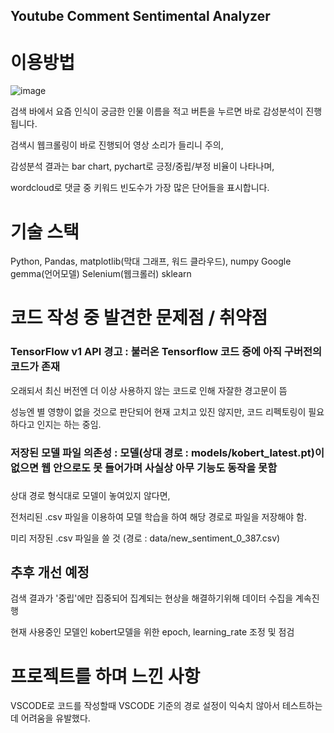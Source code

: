 ## Youtube Comment Sentimental Analyzer

# 이용방법
![image](https://github.com/user-attachments/assets/ea4b8e78-5424-484c-b6e2-f0d0e4491bd1)

검색 바에서 요즘 인식이 궁금한 인물 이름을 적고 버튼을 누르면 바로 감성분석이 진행됩니다.

검색시 웹크롤링이 바로 진행되어 영상 소리가 들리니 주의,

감성분석 결과는 bar chart, pychart로 긍정/중립/부정 비율이 나타나며, 

wordcloud로 댓글 중 키워드 빈도수가 가장 많은 단어들을 표시합니다.

# 기술 스택

Python, Pandas, matplotlib(막대 그래프, 워드 클라우드), numpy
Google gemma(언어모델)
Selenium(웹크롤러)
sklearn

# 코드 작성 중 발견한 문제점 / 취약점

### TensorFlow v1 API 경고 : 불러온 Tensorflow 코드 중에 아직 구버전의 코드가 존재 
  
오래되서 최신 버전엔 더 이상 사용하지 않는 코드로 인해 자잘한 경고문이 뜸

성능엔 별 영향이 없을 것으로 판단되어 현재 고치고 있진 않지만, 코드 리펙토링이 필요하다고 인지는 하는 중임.
                        
### 저장된 모델 파일 의존성 : 모델(상대 경로 : models/kobert_latest.pt)이 없으면 웹 안으로도 못 들어가며 사실상 아무 기능도 동작을 못함
### 

상대 경로 형식대로 모델이 놓여있지 않다면,

전처리된 .csv 파일을 이용하여 모델 학습을 하여 해당 경로로 파일을 저장해야 함.

미리 저장된 .csv 파일을 쓸 것  (경로 : data/new_sentiment_0_387.csv)

## 추후 개선 예정

검색 결과가 '중립'에만 집중되어 집계되는 현상을 해결하기위해 데이터 수집을 계속진행

현재 사용중인 모델인 kobert모델을 위한 epoch, learning_rate 조정 및 점검


# 프로젝트를 하며 느낀 사항

VSCODE로 코드를 작성할때 VSCODE 기준의 경로 설정이 익숙치 않아서 테스트하는데 어려움을 유발했다.
